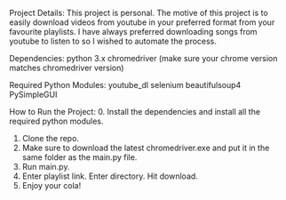 Project Details:
This project is personal. The motive of this project is to easily download videos from youtube in your preferred format from your favourite playlists. I have always preferred downloading songs from youtube to listen to so I wished to automate the process.

Dependencies:
python 3.x
chromedriver (make sure your chrome version matches chromedriver version)

Required Python Modules:
youtube_dl
selenium
beautifulsoup4
PySimpleGUI

How to Run the Project:
0. Install the dependencies and install all the required python modules.
1. Clone the repo.
2. Make sure to download the latest chromedriver.exe and put it in the same folder as the main.py file.
3. Run main.py.
4. Enter playlist link. Enter directory. Hit download.
5. Enjoy your cola!



